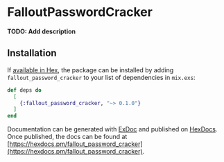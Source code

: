 # FalloutPasswordCracker

**TODO: Add description**

## Installation

If [available in Hex](https://hex.pm/docs/publish), the package can be installed
by adding `fallout_password_cracker` to your list of dependencies in `mix.exs`:

```elixir
def deps do
  [
    {:fallout_password_cracker, "~> 0.1.0"}
  ]
end
```

Documentation can be generated with [ExDoc](https://github.com/elixir-lang/ex_doc)
and published on [HexDocs](https://hexdocs.pm). Once published, the docs can
be found at [https://hexdocs.pm/fallout_password_cracker](https://hexdocs.pm/fallout_password_cracker).

